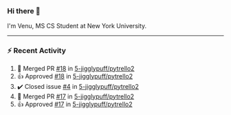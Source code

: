 ### Hi there 👋

I'm Venu, MS CS Student at New York University.

---

### :zap: Recent Activity

<!--RECENT_ACTIVITY:start-->
1. 🎉 Merged PR [#18](https://github.com/5-jigglypuff/pytrello2/pull/18) in [5-jigglypuff/pytrello2](https://github.com/5-jigglypuff/pytrello2)
2. 👍 Approved [#18](https://github.com/5-jigglypuff/pytrello2/pull/18#pullrequestreview-1780950685) in [5-jigglypuff/pytrello2](https://github.com/5-jigglypuff/pytrello2)
3. ✔️ Closed issue [#4](https://github.com/5-jigglypuff/pytrello2/issues/4) in [5-jigglypuff/pytrello2](https://github.com/5-jigglypuff/pytrello2)
4. 🎉 Merged PR [#17](https://github.com/5-jigglypuff/pytrello2/pull/17) in [5-jigglypuff/pytrello2](https://github.com/5-jigglypuff/pytrello2)
5. 👍 Approved [#17](https://github.com/5-jigglypuff/pytrello2/pull/17#pullrequestreview-1780947940) in [5-jigglypuff/pytrello2](https://github.com/5-jigglypuff/pytrello2)
<!--RECENT_ACTIVITY:end-->

<!--
**vchrombie/vchrombie** is a ✨ _special_ ✨ repository because its `README.md` (this file) appears on your GitHub profile.

Here are some ideas to get you started:

- 🔭 I’m currently working on ...
- 🌱 I’m currently learning ...
- 👯 I’m looking to collaborate on ...
- 🤔 I’m looking for help with ...
- 💬 Ask me about ...
- 📫 How to reach me: ...
- 😄 Pronouns: ...
- ⚡ Fun fact: ...
-->

